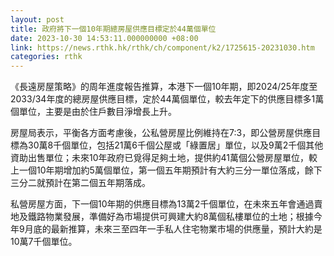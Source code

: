 ```yaml
---
layout: post
title: 政府將下一個10年期總房屋供應目標定於44萬個單位
date: 2023-10-30 14:53:11.000000000 +08:00
link: https://news.rthk.hk/rthk/ch/component/k2/1725615-20231030.htm
categories: rthk
---
```


《長遠房屋策略》的周年進度報告推算，本港下一個10年期，即2024/25年度至2033/34年度的總房屋供應目標，定於44萬個單位，較去年定下的供應目標多1萬個單位，主要是由於住戶數目淨增長上升。

房屋局表示，平衡各方面考慮後，公私營房屋比例維持在7:3，即公營房屋供應目標為30萬8千個單位，包括21萬6千個公屋或「綠置居」單位，以及9萬2千個其他資助出售單位；未來10年政府已覓得足夠土地，提供約41萬個公營房屋單位，較上一個10年期增加約5萬個單位，第一個五年期預計有大約三分一單位落成，餘下三分二就預計在第二個五年期落成。

私營房屋方面，下一個10年期的供應目標為13萬2千個單位，在未來五年會通過賣地及鐵路物業發展，準備好為市場提供可興建大約8萬個私樓單位的土地；根據今年9月底的最新推算，未來三至四年一手私人住宅物業市場的供應量，預計大約是10萬7千個單位。
